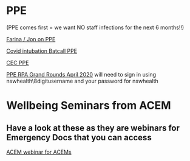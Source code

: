 # PPE

(PPE comes first = we want NO staff infections for the next 6 months!!)

[Farina / Jon on PPE](https://youtu.be/pXlwkuETwwc)

[Covid intubation Batcall PPE](https://youtu.be/c5D7ySI-HTM)

[CEC PPE](http://cec.health.nsw.gov.au/keep-patients-safe/Coronavirus-COVID-19/standard-and-transmission-based-precautions-including-ppe)

[PPE RPA Grand Rounds April 2020](http://healthview.health.nsw.gov.au/userportal/channel?v=5e826763e4b06ebef340fedf)
will need to sign in using nswhealth\8digitusername and your password for nswhealth

# Wellbeing Seminars from ACEM
## Have a look at these as they are webinars for Emergency Docs that you can access
[ACEM webinar for ACEMs](https://drive.google.com/file/d/1Kr3U60S6Xb9ukZmbss0C13P0-sJGDgcw/view?usp=sharing)
